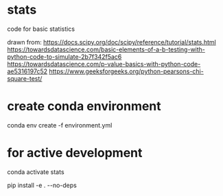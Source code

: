# stats
code for basic statistics

drawn from:
https://docs.scipy.org/doc/scipy/reference/tutorial/stats.html
https://towardsdatascience.com/basic-elements-of-a-b-testing-with-python-code-to-simulate-2b7f342f5ac6
https://towardsdatascience.com/p-value-basics-with-python-code-ae5316197c52
https://www.geeksforgeeks.org/python-pearsons-chi-square-test/

# create conda environment
conda env create -f environment.yml 

# for active development
conda activate stats

pip install -e . --no-deps
